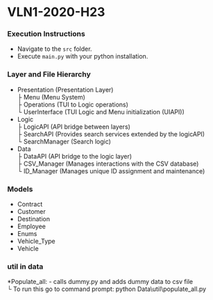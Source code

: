 # VLN1-2020-H23
### Execution Instructions
* Navigate to the `src` folder.
* Execute `main.py` with your python installation.

### Layer and File Hierarchy
* Presentation (Presentation Layer) \
├ Menu    (Menu System) \
├ Operations  (TUI to Logic operations) \
└ UserInterface   (TUI Logic and Menu initialization (UIAPI))
* Logic \
├ LogicAPI (API bridge between layers) \
├ SearchAPI (Provides search services extended by the logicAPI) \
└ SearchManager (Search logic)
* Data \
├ DataAPI (API bridge to the logic layer) \
├ CSV_Manager (Manages interactions with the CSV database) \
└ ID_Manager (Manages unique ID assignment and maintenance)

### Models
* Contract
* Customer
* Destination
* Employee
* Enums
* Vehicle_Type
* Vehicle


### util in data
*Populate_all: - calls dummy.py and adds dummy data to csv file\
└ To run this go to command prompt: python Data\util\populate_all.py
